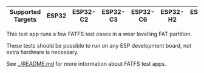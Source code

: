 | Supported Targets | ESP32 | ESP32-C2 | ESP32-C3 | ESP32-C6 | ESP32-H2 | ESP32-P4 | ESP32-S2 | ESP32-S3 |
| ----------------- | ----- | -------- | -------- | -------- | -------- | -------- | -------- | -------- |

This test app runs a few FATFS test cases in a wear levelling FAT partition.

These tests should be possible to run on any ESP development board, not extra hardware is necessary.

See [../README.md](../README.md) for more information about FATFS test apps.
